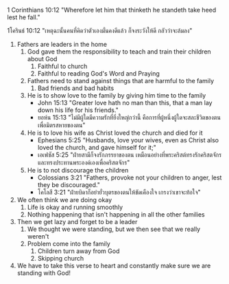 1 Corinthians 10:12 "Wherefore let him that thinketh he standeth take heed lest he fall."

1โครินธ์ 10:12 "เหตุฉะนั้นคนที่คิดว่าตัวเองมั่นคงดีแล้ว ก็จงระวังให้ดี กลัวว่าจะล้มลง"

1. Fathers are leaders in the home
	1. God gave them the responsibility to teach and train their children about God
		1. Faithful to church
		2. Faithful to reading God's Word and Praying
	2. Fathers need to stand against things that are harmful to the family
		1. Bad friends and bad habits
	3. He is to show love to the family by giving him time to the family
		- John 15:13 "Greater love hath no man than this, that a man lay down his life for his friends."
		- ยอห์น 15:13 "ไม่มีผู้ใดมีความรักที่ยิ่งใหญ่กว่านี้ คือการที่ผู้หนึ่งผู้ใดจะสละชีวิตของตนเพื่อมิตรสหายของตน"
	4. He is to love his wife as Christ loved the church and died for it
		- Ephesians 5:25 "Husbands, love your wives, even as Christ also loved the church, and gave himself for it;"
		- เอเฟซัส 5:25 "ฝ่ายสามีก็จงรักภรรยาของตน เหมือนอย่างที่พระคริสต์ทรงรักคริสตจักร และทรงประทานพระองค์เองเพื่อคริสตจักร"
	5. He is to not discourage the children
		- Colossians 3:21 "Fathers, provoke not your children to anger, lest they be discouraged."
		- โคโลสี 3:21 "ฝ่ายบิดาก็อย่ายั่วบุตรของตนให้ขัดเคืองใจ เกรงว่าเขาจะท้อใจ"
2. We often think we are doing okay
	1. Life is okay and running smoothly
	2. Nothing happening that isn't happening in all the other families
3. Then we get lazy and forget to be a leader
	1. We thought we were standing, but we then see that we really weren't
	2. Problem come into the family
		1. Children turn away from God
		2. Skipping church
4. We have to take this verse to heart and constantly make sure we are standing with God!
